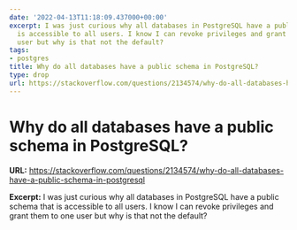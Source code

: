 ```yaml
---
date: '2022-04-13T11:18:09.437000+00:00'
excerpt: I was just curious why all databases in PostgreSQL have a public schema that
  is accessible to all users. I know I can revoke privileges and grant them to one
  user but why is that not the default?
tags:
- postgres
title: Why do all databases have a public schema in PostgreSQL?
type: drop
url: https://stackoverflow.com/questions/2134574/why-do-all-databases-have-a-public-schema-in-postgresql
---
```


# Why do all databases have a public schema in PostgreSQL?

**URL:** https://stackoverflow.com/questions/2134574/why-do-all-databases-have-a-public-schema-in-postgresql

**Excerpt:** I was just curious why all databases in PostgreSQL have a public schema that is accessible to all users. I know I can revoke privileges and grant them to one user but why is that not the default?
